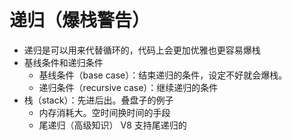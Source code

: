 # 递归（爆栈警告）

- 递归是可以用来代替循环的，代码上会更加优雅也更容易爆栈
- 基线条件和递归条件
  - 基线条件（base case）：结束递归的条件，设定不好就会爆栈。
  - 递归条件（recursive case）：继续递归的条件
- 栈（stack）：先进后出。叠盘子的例子
  - 内存消耗大。空时间换时间的手段
  - 尾递归（高级知识） V8 支持尾递归的
  